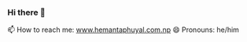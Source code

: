 ### Hi there 👋

<!--
**techyhems/techyhems** is a ✨ _special_ ✨ repository because its `README.md` (this file) appears on your GitHub profile.

Here are some ideas to get you started:

- 🔭 I’m currently working on ...
- 🌱 I’m currently learning ...
- 👯 I’m looking to collaborate on ...
- 🤔 I’m looking for help with ...
- 💬 Ask me about ...
 📫 How to reach me: www.hemantaphuyal.com.np
- 😄 Pronouns: ...
- ⚡ Fun fact: ...
-->


📫 How to reach me: www.hemantaphuyal.com.np
😄 Pronouns: he/him

